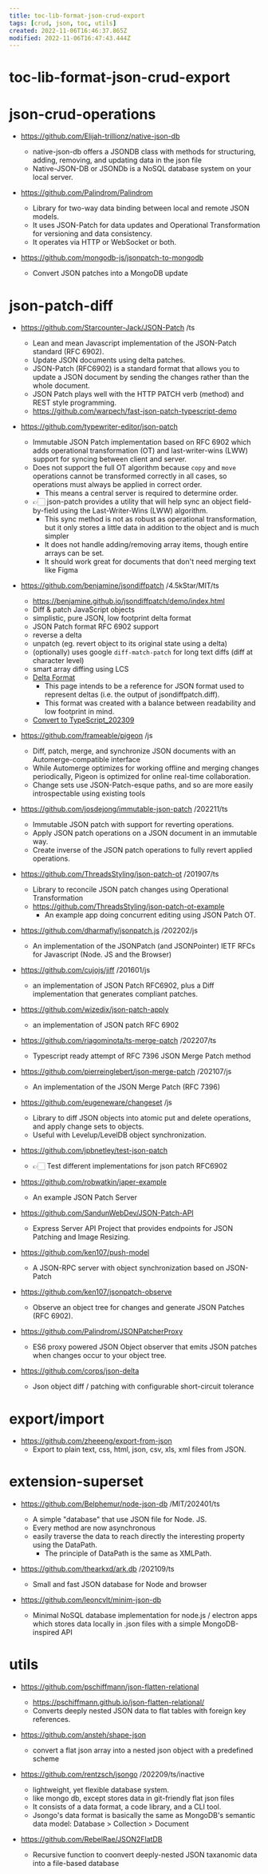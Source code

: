 ```yaml
---
title: toc-lib-format-json-crud-export
tags: [crud, json, toc, utils]
created: 2022-11-06T16:46:37.865Z
modified: 2022-11-06T16:47:43.444Z
---
```


# toc-lib-format-json-crud-export

# json-crud-operations

- https://github.com/Elijah-trillionz/native-json-db
  - native-json-db offers a JSONDB class with methods for structuring, adding, removing, and updating data in the json file
  - Native-JSON-DB or JSONDb is a NoSQL database system on your local server.

- https://github.com/Palindrom/Palindrom
  - Library for two-way data binding between local and remote JSON models. 
  - It uses JSON-Patch for data updates and Operational Transformation for versioning and data consistency. 
  - It operates via HTTP or WebSocket or both.

- https://github.com/mongodb-js/jsonpatch-to-mongodb
  - Convert JSON patches into a MongoDB update
# json-patch-diff
- https://github.com/Starcounter-Jack/JSON-Patch /ts
  - Lean and mean Javascript implementation of the JSON-Patch standard (RFC 6902).
  - Update JSON documents using delta patches.
  - JSON-Patch (RFC6902) is a standard format that allows you to update a JSON document by sending the changes rather than the whole document.
  - JSON Patch plays well with the HTTP PATCH verb (method) and REST style programming.
  - https://github.com/warpech/fast-json-patch-typescript-demo

- https://github.com/typewriter-editor/json-patch
  - Immutable JSON Patch implementation based on RFC 6902 which adds operational transformation (OT) and last-writer-wins (LWW) support for syncing between client and server. 
  - Does not support the full OT algorithm because `copy` and `move` operations cannot be transformed correctly in all cases, so operations must always be applied in correct order. 
    - This means a central server is required to determine order.
  - 👉🏻 json-patch provides a utility that will help sync an object field-by-field using the Last-Writer-Wins (LWW) algorithm. 
    - This sync method is not as robust as operational transformation, but it only stores a little data in addition to the object and is much simpler
    - It does not handle adding/removing array items, though entire arrays can be set. 
    - It should work great for documents that don't need merging text like Figma

- https://github.com/benjamine/jsondiffpatch /4.5kStar/MIT/ts
  - https://benjamine.github.io/jsondiffpatch/demo/index.html
  - Diff & patch JavaScript objects
  - simplistic, pure JSON, low footprint delta format
  - JSON Patch format RFC 6902 support
  - reverse a delta
  - unpatch (eg. revert object to its original state using a delta)
  - (optionally) uses google  `diff-match-patch` for long text diffs (diff at character level)
  - smart array diffing using LCS
  - [Delta Format](https://github.com/benjamine/jsondiffpatch/blob/master/docs/deltas.md)
    - This page intends to be a reference for JSON format used to represent deltas (i.e. the output of jsondiffpatch.diff).
    - This format was created with a balance between readability and low footprint in mind.
  - [Convert to TypeScript_202309](https://github.com/benjamine/jsondiffpatch/pull/345)

- https://github.com/frameable/pigeon /js
  - Diff, patch, merge, and synchronize JSON documents with an Automerge-compatible interface
  - While Automerge optimizes for working offline and merging changes periodically, Pigeon is optimized for online real-time collaboration.
  - Change sets use JSON-Patch-esque paths, and so are more easily introspectable using existing tools

- https://github.com/josdejong/immutable-json-patch /202211/ts
  - Immutable JSON patch with support for reverting operations.
  - Apply JSON patch operations on a JSON document in an immutable way.
  - Create inverse of the JSON patch operations to fully revert applied operations.

- https://github.com/ThreadsStyling/json-patch-ot /201907/ts
  - Library to reconcile JSON patch changes using Operational Transformation
  - https://github.com/ThreadsStyling/json-patch-ot-example
    - An example app doing concurrent editing using JSON Patch OT.

- https://github.com/dharmafly/jsonpatch.js /202202/js
  - An implementation of the JSONPatch (and JSONPointer) IETF RFCs for Javascript (Node. JS and the Browser)

- https://github.com/cujojs/jiff /201601/js
  - an implementation of JSON Patch RFC6902, plus a Diff implementation that generates compliant patches.
- https://github.com/wizedix/json-patch-apply
  - an implementation of JSON patch RFC 6902

- https://github.com/riagominota/ts-merge-patch /202207/ts
  - Typescript ready attempt of RFC 7396 JSON Merge Patch method
- https://github.com/pierreinglebert/json-merge-patch /202107/js
  - An implementation of the JSON Merge Patch (RFC 7396)

- https://github.com/eugeneware/changeset /js
  - Library to diff JSON objects into atomic put and delete operations, and apply change sets to objects. 
  - Useful with Levelup/LevelDB object synchronization.

- https://github.com/jpbnetley/test-json-patch
  - 👉🏻 Test different implementations for json patch RFC6902

- https://github.com/robwatkin/japer-example
  - An example JSON Patch Server
- https://github.com/SandunWebDev/JSON-Patch-API
  - Express Server API Project that provides endpoints for JSON Patching and Image Resizing. 
- https://github.com/ken107/push-model
  - A JSON-RPC server with object synchronization based on JSON-Patch

- https://github.com/ken107/jsonpatch-observe
  - Observe an object tree for changes and generate JSON Patches (RFC 6902).

- https://github.com/Palindrom/JSONPatcherProxy
  - ES6 proxy powered JSON Object observer that emits JSON patches when changes occur to your object tree.

- https://github.com/corps/json-delta
  - Json object diff / patching with configurable short-circuit tolerance
# export/import
- https://github.com/zheeeng/export-from-json
  - Export to plain text, css, html, json, csv, xls, xml files from JSON.
# extension-superset
- https://github.com/Belphemur/node-json-db /MIT/202401/ts
  - A simple "database" that use JSON file for Node. JS.
  - Every method are now asynchronous
  - easily traverse the data to reach directly the interesting property using the DataPath. 
    - The principle of DataPath is the same as XMLPath.

- https://github.com/thearkxd/ark.db /202109/ts
  - Small and fast JSON database for Node and browser

- https://github.com/leoncvlt/minim-json-db
  - Minimal NoSQL database implementation for node.js / electron apps which stores data locally in .json files with a simple MongoDB-inspired API
# utils
- https://github.com/pschiffmann/json-flatten-relational
  - https://pschiffmann.github.io/json-flatten-relational/
  - Converts deeply nested JSON data to flat tables with foreign key references.

- https://github.com/ansteh/shape-json
  - convert a flat json array into a nested json object with a predefined scheme

- https://github.com/rentzsch/jsongo /202209/ts/inactive
  - lightweight, yet flexible database system.
  - like mongo db, except stores data in git-friendly flat json files
  - It consists of a data format, a code library, and a CLI tool.
  - Jsongo's data format is basically the same as MongoDB's semantic data model: Database > Collection > Document

- https://github.com/RebelRae/JSON2FlatDB
  - Recursive function to coonvert deeply-nested JSON taxanomic data into a file-based database
